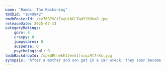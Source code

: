 ```yaml
---
name: "Bambi: The Reckoning"
tmdbId: "1049942"
tmdbPosterId: /cy76B7VCiIvqUibGLTgdYlK8kx8.jpg
releaseDate: 2025-07-11
categoryRatings:
    gore: 0
    creepy: 0
    jumpscares: 0
    suspense: 0
    psychological: 0
tmdbBackdropId: /sprWRhhekKlJevk1fnzqi9t7rKm.jpg
synopsis: "After a mother and son get in a car wreck, they soon become hunted by Bambi, a mutated grief-stricken deer on a deadly rampage seeking revenge for the death of his mother and wife."
---
```

